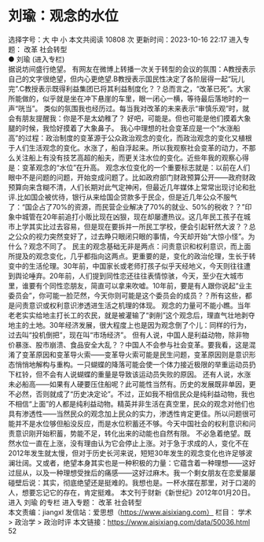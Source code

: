 # 刘瑜：观念的水位

选择字号：大 中 小   本文共阅读 10808 次 更新时间：2023-10-16 22:17
进入专题： 改革   社会转型  
● 刘瑜 (进入专栏)  
据说坊间盛行绝望。
有网友在微博上转播一次关于转型的会议的氛围：A教授表示自己的文字很绝望，但内心更绝望.B教授表示国民性决定了各阶层得一起“玩儿完”.C教授表示既得利益集团已将其利益制度化？？总而言之，“改革已死”。大家所能做的，似乎就是坐在冲下悬崖的车里，眼一闭心一横，等待最后落地时的一声“咣当”。
类似的氛围我也经历过。每当我对改革的未来表示“审慎乐观”时，就会有朋友提醒我：你是不是太幼稚了？
好吧，可能是。但也可能是他们摸着大象腿的时候，我恰好摸着了大象鼻子。
我心中理想的社会变革应是一个“水涨船高”的过程：政治制度的变革源于公众政治观念的变化，而政治观念的变化又植根于人们生活观念的变化。水涨了，船自浮起来。所以我观察社会变革的动力，不那么关注船上有没有技艺高超的船夫，而更关注水位的变化。近些年我的观察心得是：变革观念的“水位”在升高。
观念水位变化的一个重要标志就是：以前在人们眼中不是问题的问题，开始变成问题了。比如政府部门财政预算公开——政府财政预算向来含糊不清，人们长期对此气定神闲，但最近几年媒体上常常出现讨论和批评.比如国企被优待，银行从来给国企贷款多于民企，但是近几年公众不服气了：“国企占了70%的资源，而民营企业解决了70%的就业、50%的税收？？”印象中城管在20年前追打小贩比现在凶狠，现在却屡遭热议。这几年民工孩子在城市上学其实比过去容易，但是现在要拆并一所民工学校，便会引起轩然大波？？总之公众的视力突然变好了，过去睁只眼闭只眼的事情，今天却开始“大惊小怪”。为什么？观念不同了。
民主的观念基础无非是两点：问责意识和权利意识，而上面所提及的观念变化，几乎都指向这两点。更重要的是，变化的政治伦理，生长于转变中的生活伦理。30年前，中国家长或老师打孩子似乎天经地义，今天则往往遭到舆论唾弃。20年前，人们提到同性恋还往往表情惊骇，今天，至少在大城市里，谁要有个同性恋朋友，简直可以拿来吹嘘。10年前，要是有人跟你说起“业主委员会”，你可能一脸茫然，今天你则可能是这个委员会的成员？？所有这些，都是问责意识或权利意识渗透进生活之机理的体现。
观念的力量可不能小瞧。当年老老实实给地主打长工的农民，就是被灌输了“剥削”这个观念后，理直气壮地剥夺地主的土地。30年经济发展，很大程度上也是因为观念倒了个儿：同样的行为，过去叫“投机倒把”，现在叫“市场经济”。
但有人说，中国人是利益动物，除非物价暴涨、股市崩溃、食品安全大乱？？中国人不会参与社会变革。要我看，这是混淆了变革原因和变革导火索——变革导火索可能是民生问题，变革原因则是意识形态悄悄地解构与重构。一只蝴蝶的降落可能会使一个体力接近极限的举重运动员扔下杠铃，但不会有人说蝴蝶的重量是导致该运动员失败的原因。
还有人说，水涨未必船高——如果有人硬要压住船呢？此可能性当然有。历史的发展既非单因，更不必然，否则就成了“历史决定论”。不过，正如我不相信民众是纯利益动物，我也不相信“上面”的人都是纯利益动物。精英并非生活在真空里，民众的观念对他们也具有渗透性——当然民众的观念加上民众的实力，渗透性肯定更佳。所以问题很可能并不是水位够但船没反应，而是水位积蓄还不够。今天中国社会的权利意识和问责意识刚开始积蓄，势能不足，转化出来的动能也自然有限。
不必急着绝望。既然水位一直在上涨，没有理由认为它会停止上涨。对于急于求成的人，变化不在2012年发生就太慢，但对于历史长河来说，短短30年发生的观念变化也许足够波澜壮阔。又或者，绝望本身其实也是一种积极的力量：它蕴含着一种理想——这好过屈从，以及一种理想受挫后的痛感——这好过麻木。我一个剩女朋友在恋爱屡屡碰壁后说：其实，彻底绝望还是挺难的。我想也是。一杯水摆在那里，对于口渴的人，想要忘记它的存在，肯定挺难。
本文刊于财新《新世纪》2012年01月20日。
进入 刘瑜 的专栏     进入专题： 改革   社会转型  
本文责编：jiangxl
发信站：爱思想（https://www.aisixiang.com）
栏目： 学术 > 政治学 > 政治时评
本文链接：https://www.aisixiang.com/data/50036.html
52